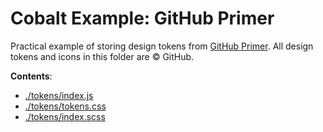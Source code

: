 # Cobalt Example: GitHub Primer

Practical example of storing design tokens from [GitHub Primer](https://primer.style/). All design tokens and icons in this folder are © GitHub.

**Contents**:

- [./tokens/index.js](./tokens/index.js)
- [./tokens/tokens.css](./tokens/tokens.css)
- [./tokens/index.scss](./tokens/index.scss)
